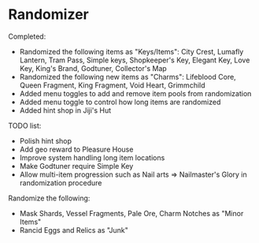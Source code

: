 # Randomizer
Completed:

- Randomized the following items as "Keys/Items": City Crest, Lumafly Lantern, Tram Pass, Simple keys, Shopkeeper's Key, Elegant Key, Love Key, King's Brand, Godtuner, Collector's Map
- Randomized the following new items as "Charms": Lifeblood Core, Queen Fragment, King Fragment, Void Heart, Grimmchild
- Added menu toggles to add and remove item pools from randomization
- Added menu toggle to control how long items are randomized
- Added hint shop in Jiji's Hut

TODO list:

- Polish hint shop
- Add geo reward to Pleasure House
- Improve system handling long item locations
- Make Godtuner require Simple Key
- Allow multi-item progression such as Nail arts => Nailmaster's Glory in randomization procedure

Randomize the following:

- Mask Shards, Vessel Fragments, Pale Ore, Charm Notches as "Minor Items"
- Rancid Eggs and Relics as "Junk"
